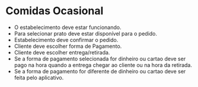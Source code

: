 # Comidas Ocasional

* O estabelecimento deve estar funcionando.
* Para selecionar prato deve estar disponível para o pedido.
* Estabelecimento deve confirmar o pedido.
* Cliente deve escolher forma de Pagamento.
* Cliente deve escolher entrega/retirada.
* Se a forma de pagamento selecionada for dinheiro ou cartao deve ser pago na hora quando a entrega chegar ao cliente ou na hora da retirada.
* Se a forma de pagamento for diferente de dinheiro ou cartao deve ser feita pelo aplicativo.
